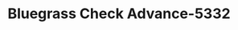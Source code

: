 ---
f_zip-code: 42134
f_state-code: KY
title: Bluegrass Check Advance-5332
f_phone: 270-586-8233
f_city-only: Franklin
f_address: 507 N Main Street Franklin
f_location-unique-id: '5332'
slug: bluegrass-check-advance-5332
updated-on: '2024-05-30T13:46:58.046Z'
created-on: '2024-05-30T13:36:59.803Z'
published-on: '2024-05-30T13:54:32.469Z'
f_city-state: cms/city/franklin-ky.md
f_company: cms/company/bluegrass-check-advance.md
f_state: cms/state/kentucky.md
layout: '[payday-loan].html'
tags: payday-loan
---